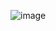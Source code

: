 ![image](https://github.com/basrioglumehmet/video-sharing-platform-dbms/assets/166669195/5aaf5355-faa7-40f9-b6c3-52803764def1)
